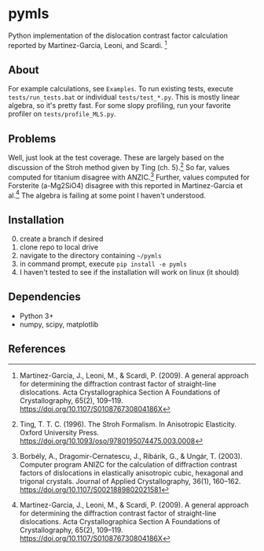 # pymls
Python implementation of the dislocation contrast factor calculation reported by Martinez-Garcia, Leoni, and Scardi. [^1]

## About
For example calculations, see `Examples`.
To run existing tests, execute `tests/run_tests.bat` or individual `tests/test_*.py`.
This is mostly linear algebra, so it's pretty fast. For some slopy profiling, run your favorite profiler on `tests/profile_MLS.py`.

## Problems
Well, just look at the test coverage. These are largely based on the discussion of the Stroh method given by Ting (ch. 5).[^2]
So far, values computed for titanium disagree with ANZIC.[^3]
Further, values computed for Forsterite (a-Mg2SiO4) disagree with this reported in Martinez-Garcia et al.[^1]
The algebra is failing at some point I haven't understood.

## Installation
0. create a branch if desired
1. clone repo to local drive
2. navigate to the directory containing `~/pymls`
3. in command prompt, execute `pip install -e pymls`
4. I haven't tested to see if the installation will work on linux (it should)

## Dependencies
- Python 3+
- numpy, scipy, matplotlib

## References
[^1]: Martinez-Garcia, J., Leoni, M., & Scardi, P. (2009). A general approach for determining the diffraction contrast factor of straight-line dislocations. Acta Crystallographica Section A Foundations of Crystallography, 65(2), 109–119. https://doi.org/10.1107/S010876730804186X
[^2]: Ting, T. T. C. (1996). The Stroh Formalism. In Anisotropic Elasticity. Oxford University Press. https://doi.org/10.1093/oso/9780195074475.003.0008
[^3]: Borbély, A., Dragomir-Cernatescu, J., Ribárik, G., & Ungár, T. (2003). Computer program ANIZC for the calculation of diffraction contrast factors of dislocations in elastically anisotropic cubic, hexagonal and trigonal crystals. Journal of Applied Crystallography, 36(1), 160–162. https://doi.org/10.1107/S0021889802021581
